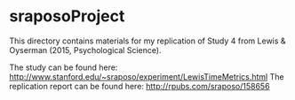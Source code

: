 # sraposoProject

This directory contains materials for my replication of Study 4 from Lewis & Oyserman (2015, Psychological Science).

The study can be found here: http://www.stanford.edu/~sraposo/experiment/LewisTimeMetrics.html
The replication report can be found here: http://rpubs.com/sraposo/158656

